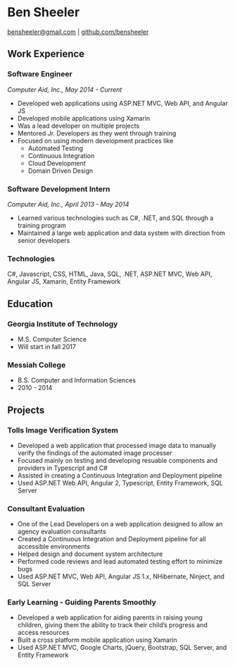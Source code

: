 # Ben Sheeler
[bensheeler@gmail.com](mailto:bensheeler@gmail.com) |
[github.com/bensheeler](https://www.github.com/bensheeler)

## Work Experience
### Software Engineer
*Computer Aid, Inc., May 2014 - Current*
* Developed web applications using ASP.NET MVC, Web API, and Angular JS
* Developed mobile applications using Xamarin
* Was a lead developer on multiple projects
* Mentored Jr. Developers as they went through training
* Focused on using modern development practices like
  * Automated Testing
  * Continuous Integration
  * Cloud Development
  * Domain Driven Design
  
### Software Development Intern
*Computer Aid, Inc., April 2013 - May 2014*
* Learned various technologies such as C#, .NET, and SQL through a training program
* Maintained a large web application and data system with direction from senior developers

### Technologies
C#, Javascript, CSS, HTML, Java, SQL, .NET, ASP.NET MVC, Web API, Angular JS, Xamarin, Entity Framework

## Education
### Georgia Institute of Technology
* M.S. Computer Science
* Will start in fall 2017

### Messiah College
* B.S. Computer and Information Sciences
* 2010 - 2014

## Projects
### Tolls Image Verification System
* Developed a web application that processed image data to manually verify the findings of the automated image processer 
* Focused mainly on testing and developing resuable components and providers in Typescript and C#
* Assisted in creating a Continuous Integration and Deployment pipeline
* Used ASP.NET Web API, Angular 2, Typescript, Entity Framework, SQL Server

### Consultant Evaluation
* One of the Lead Developers on a web application designed to allow an agency evaluation consultants
* Created a Continuous Integration and Deployment pipeline for all accessible environments
* Helped design and document system architecture
* Performed code reviews and lead automated testing effort to minimize bugs
* Used ASP.NET MVC, Web API, Angular JS 1.x, NHibernate, Ninject, and SQL Server

### Early Learning - Guiding Parents Smoothly
* Developed a web application for aiding parents in raising young children, giving them the ability to track their child’s progress and access resources
* Built a cross platform mobile application using Xamarin
*	Used ASP.NET MVC, Google Charts, jQuery, Bootstrap, SQL Server, and Entity Framework
